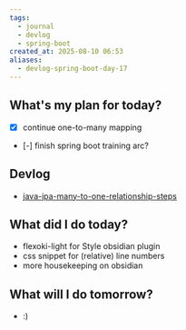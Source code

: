 ```yaml
---
tags:
  - journal
  - devlog
  - spring-boot
created_at: 2025-08-10 06:53
aliases:
  - devlog-spring-boot-day-17
---
```

## What's my plan for today?
- [x] continue one-to-many mapping
- [-] finish spring boot training arc?

## Devlog
- [java-jpa-many-to-one-relationship-steps](../dev/java/jpa/java-jpa-many-to-one-relationship-steps.md)

## What did I do today?
- flexoki-light for Style obsidian plugin
- css snippet for (relative) line numbers
- more housekeeping on obsidian

## What will I do tomorrow?
- :)